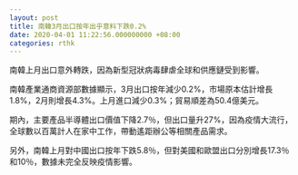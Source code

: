 ```yaml
---
layout: post
title: 南韓3月出口按年出乎意料下跌0.2%
date: 2020-04-01 11:22:56.000000000 +08:00
categories: rthk
---
```


南韓上月出口意外轉跌，因為新型冠狀病毒肆虐全球和供應鏈受到影響。

南韓產業通商資源部數據顯示，3月出口按年減少0.2%，市場原本估計增長1.8%，2月則增長4.3%。上月進口減少0.3%；貿易順差為50.4億美元。

期內，主要產品半導體出口價值下降2.7％，但出口量升27%，因為疫情大流行，全球數以百萬計人在家中工作，帶動遙距辦公等相關產品需求。

另外，南韓上月對中國出口按年下跌5.8％，但對美國和歐盟出口分別增長17.3％和10％，數據未完全反映疫情影響。
